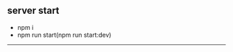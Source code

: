 ## server start

- npm i
- npm run start(npm run start:dev)

---

<!-- - /transactions/retry, **POST**

  - 실패한 트랜잭션 데이터 요청 재시도.

- /transactions/maxRequest/:times, **POST**

  - 1회당 병렬 API 요청수 조절

- /store-transactions/maxRequest/:times, **POST**

  - 1회당 병렬 API 요청수 조절

- /merge-transactions, **GET**

  - mergeTransaction 조회

- /batch/logs, **GET**
  - 배치 로그 조회
-->
